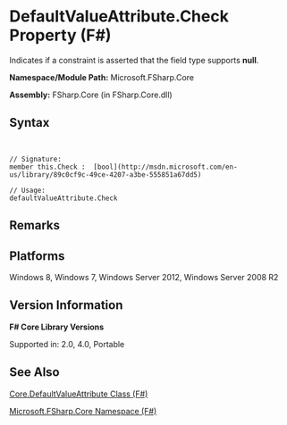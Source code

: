 # DefaultValueAttribute.Check Property (F#)

Indicates if a constraint is asserted that the field type supports **null**.

**Namespace/Module Path:** Microsoft.FSharp.Core

**Assembly:** FSharp.Core (in FSharp.Core.dll)


## Syntax


```


// Signature:
member this.Check :  [bool](http://msdn.microsoft.com/en-us/library/89c0cf9c-49ce-4207-a3be-555851a67dd5)

// Usage:
defaultValueAttribute.Check

```



## Remarks

## Platforms
Windows 8, Windows 7, Windows Server 2012, Windows Server 2008 R2


## Version Information
**F# Core Library Versions**

Supported in: 2.0, 4.0, Portable




## See Also
[Core.DefaultValueAttribute Class &#40;F&#35;&#41;](Core.DefaultValueAttribute-Class-%28FSharp%29.md)

[Microsoft.FSharp.Core Namespace &#40;F&#35;&#41;](Microsoft.FSharp.Core-Namespace-%28FSharp%29.md)

